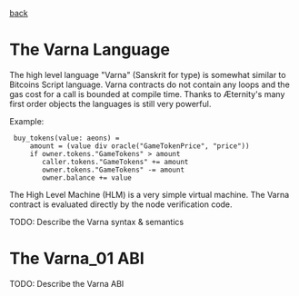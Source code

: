 [back](./contracts.md)
# The Varna Language

The high level language "Varna" (Sanskrit for type) is somewhat
similar to Bitcoins Script language.  Varna contracts do not contain
any loops and the gas cost for a call is bounded at compile
time. Thanks to Æternity's many first order objects the languages is
still very powerful.

Example:

```
 buy_tokens(value: aeons) =
     amount = (value div oracle("GameTokenPrice", "price"))
     if owner.tokens."GameTokens" > amount
        caller.tokens."GameTokens" += amount
        owner.tokens."GameTokens" -= amount
        owner.balance += value

```

The High Level Machine (HLM) is a very simple virtual machine.  The
Varna contract is evaluated directly by the node verification code.

TODO: Describe the Varna syntax & semantics

# The Varna_01 ABI
TODO: Describe the Varna ABI
